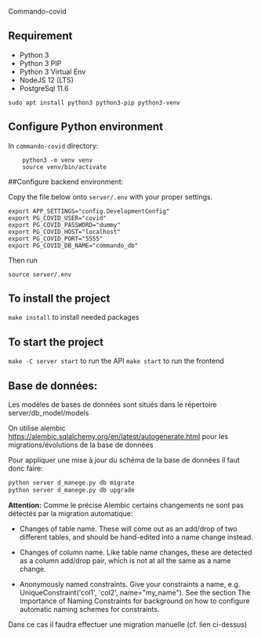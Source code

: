 Commando-covid

## Requirement

- Python 3
- Python 3 PIP
- Python 3 Virtual Env
- NodeJS 12 (LTS)
- PostgreSql 11.6

`sudo apt install python3 python3-pip python3-venv`

## Configure Python environment

In `commando-covid` directory:

```
    python3 -m venv venv
    source venv/bin/activate
```

##Configure backend environment:

Copy the file below onto ```server/.env``` with your proper settings.

```shell script
export APP_SETTINGS="config.DevelopmentConfig"
export PG_COVID_USER="covid"
export PG_COVID_PASSWORD="dummy"
export PG_COVID_HOST="localhost"
export PG_COVID_PORT="5555"
export PG_COVID_DB_NAME="commando_db"
```

Then run

```shell script
source server/.env
```


## To install the project

`make install` to install needed packages

## To start the project

`make -C server start` to run the API
`make start` to run the frontend


## Base de données:

Les modèles de bases de données sont situés dans le répertoire server/db_model/models

On utilise alembic https://alembic.sqlalchemy.org/en/latest/autogenerate.html pour les migrations/évolutions de la base de données  

Pour appliquer une mise à jour du schéma de la base de données il faut donc faire:

```bash
python server d_manege.py db migrate
python server d_manege.py db upgrade
```

**Attention:** Comme le précise Alembic certains changements ne sont pas détectés par la migration automatique:
*  Changes of table name. These will come out as an add/drop of two different tables, and should be hand-edited into a name change instead.

*  Changes of column name. Like table name changes, these are detected as a column add/drop pair, which is not at all the same as a name change.

*  Anonymously named constraints. Give your constraints a name, e.g. UniqueConstraint('col1', 'col2', name="my_name"). See the section The Importance of Naming Constraints for background on how to configure automatic naming schemes for constraints.


Dans ce cas il faudra effectuer une migration manuelle (cf. lien ci-dessus)
